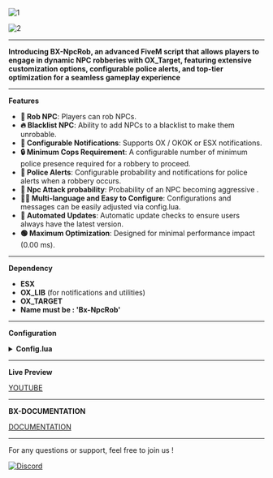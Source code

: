 

![1](https://github.com/BX-DEV-FIVEM/Bx-NpcRob/assets/140925178/49ea9145-2231-4879-8117-f83b9e88e13b)

![2](https://github.com/BX-DEV-FIVEM/Bx-NpcRob/assets/140925178/385f1c74-a7a3-4597-8465-ed3665e215be)

***
**Introducing BX-NpcRob, an advanced FiveM script that allows players to engage in dynamic NPC robberies with OX_Target, featuring extensive customization options, configurable police alerts, and top-tier optimization for a seamless gameplay experience**

***
**Features**

* **🚓 Rob NPC**: Players can rob NPCs.
* **🔥 Blacklist NPC**: Ability to add NPCs to a blacklist to make them unrobable.
* **📣 Configurable Notifications**: Supports OX / OKOK or ESX notifications.
* **🔒 Minimum Cops Requirement**: A configurable number of minimum police presence required for a robbery to proceed.
* **🚨 Police Alerts**: Configurable probability and notifications for police alerts when a robbery occurs.
* **🚓 Npc Attack probability**: Probability of an NPC becoming aggressive .
* **👨‍🔧 Multi-language and Easy to Configure**: Configurations and messages can be easily adjusted via config.lua.
* **🔄 Automated Updates**: Automatic update checks to ensure users always have the latest version.
* **🟢 Maximum Optimization**: Designed for minimal performance impact (0.00 ms).

***

**Dependency**

* **ESX**
* **OX_LIB** (for notifications and utilities)
* **OX_TARGET** 
* **Name must be : 'Bx-NpcRob'**


***

**Configuration**

<details>

<summary><strong>Config.lua</strong></summary>

```lua
Config = {}

Config.UseOldEsx = false -- false use ESX Export

Config.Notify = 'okok' -- 'ox' / 'okok' / 'esx'

Config.MinimumCops = 1 -- Minimum cops for rob 

Config.PoliceJobName = 'police' -- Name of police job

Config.PoliceAlertProbability = 30 -- in %

Config.ResistanceChance = 5 -- in % / 0 for disable

Config.NameWeaponNPC = "weapon_snspistol_mk2" -- https://wiki.rage.mp/index.php?title=Weapons must be [Handguns]

Config.CheckUpdate = true



Config.BlacklistNpc = { --- Npc can't be rob
    [GetHashKey('s_m_m_highsec_01')] = true,
    [GetHashKey('s_f_m_shop_high')] = true,
    [GetHashKey('mp_m_weapexp_01')] = true,
    [GetHashKey('s_m_m_scientist_01')] = true,
    [GetHashKey('s_m_y_blackops_01')] = true,
    [GetHashKey('u_m_y_babyd')] = true,
    [GetHashKey('mp_m_shopkeep_01')] = true
}

Config.Items = { --- Random Item to rob
    {
        itemName = 'phone',
        itemRandomAmount = {1, 1}
    },
    {
        itemName = 'money',
        itemRandomAmount = {1, 150}
    },
    {
        itemName = 'bread',
        itemRandomAmount = {1, 1} 
    },
    {
        itemName = 'water',
        itemRandomAmount = {1, 1}
    },
}

Strings = { --- translation
    ['racket'] = 'Rob this person',
    ['can_rob_npc_again'] = 'You can\'t rob the same person twice',
    ['rob_complete'] = 'You have rob this person',
    ['police_alert'] = 'A citizen is being racketed, help him!',
    ['police_alert_blip'] = 'Racket',
    ['need_police'] = 'Not enough police officers in town.',
}



```

</details>

***

**Live Preview**

[YOUTUBE](https://www.youtube.com/watch?v=L5CmgFKxnKA)


***

**BX-DOCUMENTATION**

[DOCUMENTATION](https://bx-devs.gitbook.io/doc)

***

For any questions or support, feel free to join us !

[![Discord](https://github.com/BX-DEV-FIVEM/BX-Carjob/assets/140925178/6b508333-aa27-44ff-9b3c-9030b00c1f28)](https://discord.gg/GhAcTjNcu8)
